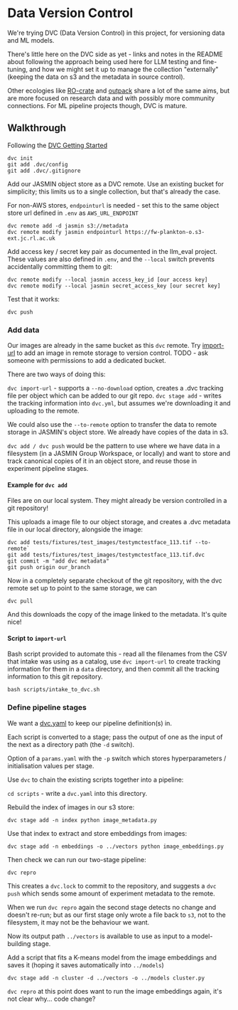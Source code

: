 # Data Version Control 

We're trying DVC (Data Version Control) in this project, for versioning data and ML models.

There's little here on the DVC side as yet - links and notes in the README about following the approach being used here for LLM testing and fine-tuning, and how we might set it up to manage the collection "externally" (keeping the data on s3 and the metadata in source control).

Other ecologies like [RO-crate](https://www.researchobject.org/ro-crate/) and [outpack](https://github.com/mrc-ide/outpack_server) share a lot of the same aims, but are more focused on research data and with possibly more community connections. For ML pipeline projects though, DVC is mature.

## Walkthrough

Following the [DVC Getting Started](https://github.com/iterative/dvc.org/blob/main/content/docs/start/index.md) 

```
dvc init
git add .dvc/config
git add .dvc/.gitignore
```

Add our JASMIN object store as a DVC remote. Use an existing bucket for simplicity; this limits us to a single collection, but that's already the case. 

For non-AWS stores, `endpointurl` is needed - set this to the same object store url defined in `.env` as `AWS_URL_ENDPOINT`

```
dvc remote add -d jasmin s3://metadata
dvc remote modify jasmin endpointurl https://fw-plankton-o.s3-ext.jc.rl.ac.uk
```

Add access key / secret key pair as documented in the llm_eval project. These values are also defined in `.env`, and the `--local` switch prevents accidentally committing them to git:

```
dvc remote modify --local jasmin access_key_id [our access key]
dvc remote modify --local jasmin secret_access_key [our secret key]
```

Test that it works:

`dvc push`

### Add data

Our images are already in the same bucket as this `dvc` remote. Try [import-url](https://dvc.org/doc/command-reference/import-url) to add an image in remote storage to version control. TODO - ask someone with permissions to add a dedicated bucket.

There are two ways of doing this:

`dvc import-url` - supports a `--no-download` option, creates a .dvc tracking file per object which can be added to our git repo.
`dvc stage add` - writes the tracking information into `dvc.yml`, but assumes we're downloading it and uploading to the remote.

We could also use the `--to-remote` option to transfer the data to remote storage in JASMIN's object store. We already have copies of the data in s3.

`dvc add / dvc push` would be the pattern to use where we have data in a filesystem (in a JASMIN Group Workspace, or locally) and want to store and track canonical copies of it in an object store, and reuse those in experiment pipeline stages.

#### Example for `dvc add`

Files are on our local system. They might already be version controlled in a git repository!

This uploads a image file to our object storage, and creates a .dvc metadata file in our local directory, alongside the image:

```
dvc add tests/fixtures/test_images/testymctestface_113.tif --to-remote`                                                                       
git add tests/fixtures/test_images/testymctestface_113.tif.dvc
git commit -m "add dvc metadata"
git push origin our_branch
```

Now in a completely separate checkout of the git repository, with the dvc remote set up to point to the same storage, we can

`dvc pull`

And this downloads the copy of the image linked to the metadata. It's quite nice!

#### Script to `import-url`

Bash script provided to automate this - read all the filenames from the CSV that intake was using as a catalog, use `dvc import-url` to create tracking information for them in a `data` directory, and then commit all the tracking information to this git repository.

`bash scripts/intake_to_dvc.sh`

### Define pipeline stages

We want a [dvc.yaml](https://dvc.org/doc/user-guide/project-structure/dvcyaml-files) to keep our pipeline definition(s) in.

Each script is converted to a stage; pass the output of one as the input of the next as a directory path (the `-d` switch).

Option of a `params.yaml` with the `-p` switch which stores hyperparameters / initialisation values per stage. 

Use `dvc` to chain the existing scripts together into a pipeline:

`cd scripts` - write a `dvc.yaml` into this directory.

Rebuild the index of images in our s3 store:

`dvc stage add -n index python image_metadata.py`

Use that index to extract and store embeddings from images:

`dvc stage add -n embeddings -o ../vectors python image_embeddings.py`

Then check we can run our two-stage pipeline:

`dvc repro`

This creates a `dvc.lock` to commit to the repository, and suggests a `dvc push` which sends some amount of experiment metadata to the remote.

When we run `dvc repro` again the second stage detects no change and doesn't re-run; but as our first stage only wrote a file back to `s3`, not to the filesystem, it may not be the behaviour we want.

Now its output path `../vectors` is available to use as input to a model-building stage.

Add a script that fits a K-means model from the image embeddings and saves it (hoping it saves automatically into `../models`)

`dvc stage add -n cluster -d ../vectors -o ../models cluster.py`

`dvc repro` at this point does want to run the image embeddings again, it's not clear why... code change?





